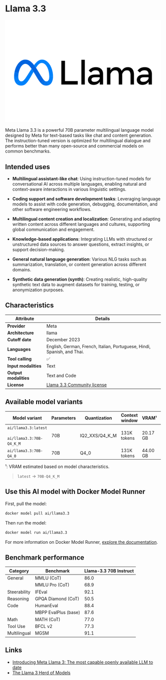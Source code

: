 # Llama 3.3

![logo](https://github.com/docker/model-cards/raw/refs/heads/main/logos/meta-280x184-overview@2x.svg)

Meta Llama 3.3 is a powerful 70B parameter multilingual language model designed by Meta for text-based tasks like chat and content generation. The instruction-tuned version is optimized for multilingual dialogue and performs better than many open-source and commercial models on common benchmarks.

## Intended uses

- **Multilingual assistant-like chat**: Using instruction-tuned models for conversational AI across multiple languages, enabling natural and context-aware interactions in various linguistic settings.

- **Coding support and software development tasks**: Leveraging language models to assist with code generation, debugging, documentation, and other software engineering workflows.

- **Multilingual content creation and localization**: Generating and adapting written content across different languages and cultures, supporting global communication and engagement.

- **Knowledge-based applications**: Integrating LLMs with structured or unstructured data sources to answer questions, extract insights, or support decision-making.

- **General natural language generation**: Various NLG tasks such as summarization, translation, or content generation across different domains.

- **Synthetic data generation (synth)**: Creating realistic, high-quality synthetic text data to augment datasets for training, testing, or anonymization purposes.

## Characteristics

| Attribute             | Details        |
|---------------------- |----------------|
| **Provider**          | Meta           |
| **Architecture**      | llama          |
| **Cutoff date**       | December 2023  |
| **Languages**         | English, German, French, Italian, Portuguese, Hindi, Spanish, and Thai.|
| **Tool calling**      | ✅             |
| **Input modalities**  | Text           |
| **Output modalities** | Text and Code  |
| **License**           | [Llama 3.3 Community license](https://github.com/meta-llama/llama-models/blob/main/models/llama3_3/LICENSE)     |

## Available model variants

| Model variant | Parameters | Quantization | Context window | VRAM¹ | Size |
|---------------|------------|--------------|----------------|------|-------|
| `ai/llama3.3:latest`<br><br>`ai/llama3.3:70B-Q4_K_M` | 70B | IQ2_XXS/Q4_K_M | 131K tokens | 20.17 GB | 39.59 GB |
| `ai/llama3.3:70B-Q4_0` | 70B | Q4_0 | 131K tokens | 44.00 GB | 37.22 GB |

¹: VRAM estimated based on model characteristics.

> `latest` → `70B-Q4_K_M`

## Use this AI model with Docker Model Runner

First, pull the model:

```bash
docker model pull ai/llama3.3
```

Then run the model:

```bash
docker model run ai/llama3.3
```

For more information on Docker Model Runner, [explore the documentation](https://docs.docker.com/desktop/features/model-runner/).

## Benchmark performance

| Category     | Benchmark                | Llama-3.3 70B Instruct |
|--------------|--------------------------|------------------------|
| General      | MMLU (CoT)               | 86.0                   |
|              | MMLU Pro (CoT)           | 68.9                   |
| Steerability | IFEval                   | 92.1                   |
| Reasoning    | GPQA Diamond (CoT)       | 50.5                   |
| Code         | HumanEval                | 88.4                   |
|              | MBPP EvalPlus (base)     | 87.6                   |
| Math         | MATH (CoT)               | 77.0                   |
| Tool Use     | BFCL v2                  | 77.3                   |
| Multilingual | MGSM                     | 91.1                   |

## Links
- [Introducing Meta Llama 3: The most capable openly available LLM to date](https://ai.meta.com/blog/meta-llama-3/)
- [The Llama 3 Herd of Models](https://arxiv.org/pdf/2407.21783)
